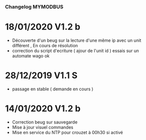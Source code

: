 ### Changelog MYMODBUS


# 18/01/2020 V1.2 b
- Découverte d'un beug sur la lecture d'une même ip avec un unit différent , En cours de résolution 
- correction du script d'ecriture ( ajour de l'unit id ) essais sur un automate wago ok  

# 28/12/2019 V1.1 S
- passage en stable ( demande en cours ) 

# 14/01/2020 V1.2 b

- Correction beug sur sauvegarde
- Mise à jour visuel commandes
- Mise en service du NTP pour crouzet à 00h30 si activé
